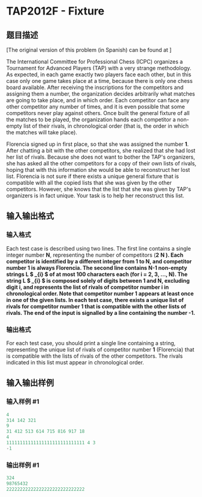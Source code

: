 # TAP2012F - Fixture

## 题目描述

\[The original version of this problem (in Spanish) can be found at \]

The International Committee for Professional Chess (ICPC) organizes a Tournament for Advanced Players (TAP) with a very strange methodology. As expected, in each game exactly two players face each other, but in this case only one game takes place at a time, because there is only one chess board available. After receiving the inscriptions for the competitors and assigning them a number, the organization decides arbitrarily what matches are going to take place, and in which order. Each competitor can face any other competitor any number of times, and it is even possible that some competitors never play against others. Once built the general fixture of all the matches to be played, the organization hands each competitor a non-empty list of their rivals, in chronological order (that is, the order in which the matches will take place).

Florencia signed up in first place, so that she was assigned the number **1**. After chatting a bit with the other competitors, she realized that she had lost her list of rivals. Because she does not want to bother the TAP's organizers, she has asked all the other competitors for a copy of their own lists of rivals, hoping that with this information she would be able to reconstruct her lost list. Florencia is not sure if there exists a unique general fixture that is compatible with all the copied lists that she was given by the other competitors. However, she knows that the list that she was given by TAP's organizers is in fact unique. Your task is to help her reconstruct this list.

## 输入输出格式

### 输入格式

Each test case is described using two lines. The first line contains a single integer number **N**, representing the number of competitors (**2** ****N ). Each competitor is identified by a different integer from **1** to **N**, and competitor number **1** is always Florencia. The second line contains **N-1** non-empty strings **L $ _{i} $** of at most **100** characters each (for **i = 2, 3, ..., N**). The string **L $ _{i} $** is composed solely of digits between **1** and **N**, excluding digit **i**, and represents the list of rivals of competitor number **i** in chronological order. Note that competitor number **1** appears at least once in one of the given lists. In each test case, there exists a unique list of rivals for competitor number **1** that is compatible with the other lists of rivals. The end of the input is signalled by a line containing the number **-1**.****

### 输出格式

For each test case, you should print a single line containing a string, representing the unique list of rivals of competitor number **1** (Florencia) that is compatible with the lists of rivals of the other competitors. The rivals indicated in this list must appear in chronological order.

## 输入输出样例

### 输入样例 #1

```cpp
4
314 142 321
9
31 412 513 614 715 816 917 18
4
11111111111111111111111111111 4 3
-1
```


### 输出样例 #1

```cpp
324
98765432
22222222222222222222222222222
```


